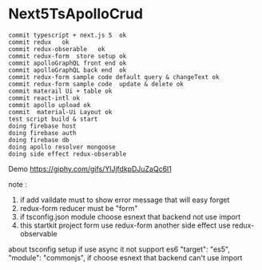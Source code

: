 # Next5TsApolloCrud

```
commit typescript + next.js 5  ok
commit redux   ok
commit redux-obserable   ok
commit redux-form  store setup ok
commit apolloGraphQL front end ok
commit apolloGraphQL back end  ok
commit redux-form sample code default query & changeText ok
commit redux-form sample code  update & delete ok
commit materail Ui + table ok
commit react-intl ok
commit apollo upload ok 
commit  material-Ui Layout ok
test script build & start
doing firebase host
doing firebase auth 
doing firebase db
doing apollo resolver mongoose
doing side effect redux-obserable 

```
Demo
https://giphy.com/gifs/YlJjfdkpDJuZaQc6l1

note : 
1. if add vaildate must to show error message that will easy forget 
2. redux-form reducer must be "form" 
3. if tsconfig.json  module choose  esnext that backend  not  use import  
4. this startkit project form use redux-form another side effect use redux-observable

about tsconfig setup if use async it not support es6
"target": "es5",
"module": "commonjs",
if choose esnext that backend can't use import 